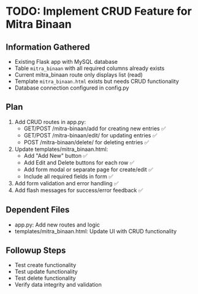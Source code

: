 # TODO: Implement CRUD Feature for Mitra Binaan

## Information Gathered
- Existing Flask app with MySQL database
- Table `mitra_binaan` with all required columns already exists
- Current mitra_binaan route only displays list (read)
- Template `mitra_binaan.html` exists but needs CRUD functionality
- Database connection configured in config.py

## Plan
1. Add CRUD routes in app.py:
   - GET/POST /mitra-binaan/add for creating new entries ✅
   - GET/POST /mitra-binaan/edit/<id> for updating entries ✅
   - POST /mitra-binaan/delete/<id> for deleting entries ✅
2. Update templates/mitra_binaan.html:
   - Add "Add New" button ✅
   - Add Edit and Delete buttons for each row ✅
   - Add form modal or separate page for create/edit ✅
   - Include all required fields in form ✅
3. Add form validation and error handling ✅
4. Add flash messages for success/error feedback ✅

## Dependent Files
- app.py: Add new routes and logic
- templates/mitra_binaan.html: Update UI with CRUD functionality

## Followup Steps
- Test create functionality
- Test update functionality
- Test delete functionality
- Verify data integrity and validation
